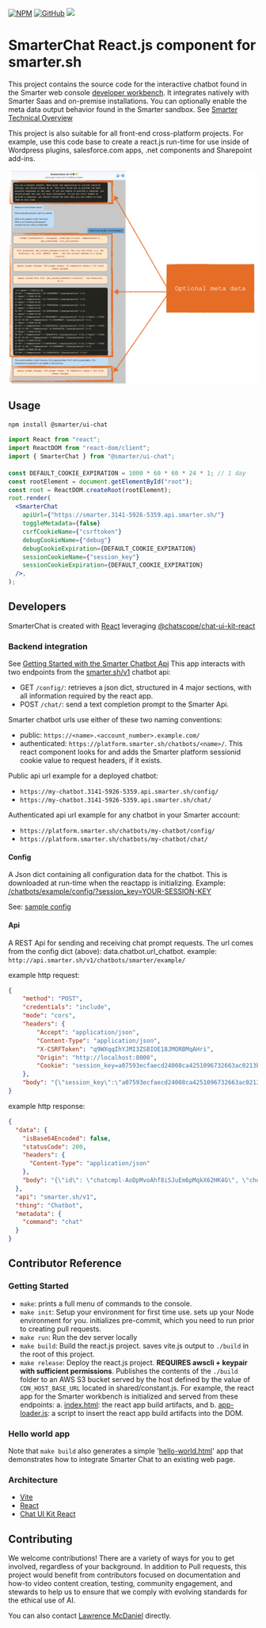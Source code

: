 [![NPM](https://a11ybadges.com/badge?logo=npm)](https://github.com/smarter-sh/smarter-chat/)
[![GitHub](https://a11ybadges.com/badge?logo=github)](https://github.com/smarter-sh/smarter-chat/)
<a href="https://smarter.sh">
<img src="https://img.shields.io/badge/Smarter.sh-orange?style=flat&logo=appveyor&logoColor=white" height="32">
</a>

# SmarterChat React.js component for smarter.sh

This project contains the source code for the interactive chatbot found in the Smarter web console [developer workbench](https://platform.smarter.sh/chatbots/example/). It integrates natively with Smarter Saas and on-premise installations. You can optionally enable the meta data output behavior found in the Smarter sandbox. See [Smarter Technical Overview](./doc/README.md)

This project is also suitable for all front-end cross-platform projects. For example, use this code base to create a react.js run-time for use inside of Wordpress plugins, salesforce.com apps, .net components and Sharepoint add-ins.

![Basic Usage](./doc/img/readme-usage4.png)

## Usage

```console
npm install @smarter/ui-chat
```

```jsx
import React from "react";
import ReactDOM from "react-dom/client";
import { SmarterChat } from "@smarter/ui-chat";

const DEFAULT_COOKIE_EXPIRATION = 1000 * 60 * 60 * 24 * 1; // 1 day
const rootElement = document.getElementById("root");
const root = ReactDOM.createRoot(rootElement);
root.render(
  <SmarterChat
    apiUrl={"https://smarter.3141-5926-5359.api.smarter.sh/"}
    toggleMetadata={false}
    csrfCookieName={"csrftoken"}
    debugCookieName={"debug"}
    debugCookieExpiration={DEFAULT_COOKIE_EXPIRATION}
    sessionCookieName={"session_key"}
    sessionCookieExpiration={DEFAULT_COOKIE_EXPIRATION}
  />,
);
```

## Developers

SmarterChat is created with [React](https://react.dev/) leveraging [@chatscope/chat-ui-kit-react](https://www.npmjs.com/package/@chatscope/chat-ui-kit-react)

### Backend integration

See [Getting Started with the Smarter Chatbot Api](./doc/CHATBOT_API.md)
This app interacts with two endpoints from the [smarter.sh/v1](https://platform.smarter.sh/docs/api/) chatbot api:

- GET `/config/`: retrieves a json dict, structured in 4 major sections, with all information required by the react app.
- POST `/chat/`: send a text completion prompt to the Smarter Api.

Smarter chatbot urls use either of these two naming conventions:

- public: `https://<name>.<account_number>.example.com/`
- authenticated: `https://platform.smarter.sh/chatbots/<name>/`. This react component looks for and adds the Smarter platform sessionid cookie value to request headers, if it exists.

Public api url example for a deployed chatbot:

- `https://my-chatbot.3141-5926-5359.api.smarter.sh/config/`
- `https://my-chatbot.3141-5926-5359.api.smarter.sh/chat/`

Authenticated api url example for any chatbot in your Smarter account:

- `https://platform.smarter.sh/chatbots/my-chatbot/config/`
- `https://platform.smarter.sh/chatbots/my-chatbot/chat/`

#### Config

A Json dict containing all configuration data for the chatbot. This is downloaded at run-time when the reactapp is initializing.
Example: [/chatbots/example/config/?session_key=YOUR-SESSION-KEY](http://localhost:8000/chatbots/example/config/)

See: [sample config](./data/sample-config.json)

#### Api

A REST Api for sending and receiving chat prompt requests. The url comes from the config dict (above): data.chatbot.url_chatbot.
example: `http://api.smarter.sh/v1/chatbots/smarter/example/`

example http request:

```json
{
    "method": "POST",
    "credentials": "include",
    "mode": "cors",
    "headers": {
        "Accept": "application/json",
        "Content-Type": "application/json",
        "X-CSRFToken": "q9WXqqIhYJMI3ZSBIOE18JMORBMqAHri",
        "Origin": "http://localhost:8000",
        "Cookie": "session_key=a07593ecfaecd24008ca4251096732663ac0213b8cc6bdcce4f4c043276ab0b5; debug=true;"
    },
    "body": "{\"session_key\":\"a07593ecfaecd24008ca4251096732663ac0213b8cc6bdcce4f4c043276ab0b5\",\"messages\":[{\"role\":\"system\",\"content\":\"You are a helpful chatbot."},{\"role\":\"assistant\",\"content\":\"Welcome to the Smarter demo!\"}]}"
}
```

example http response:

```json
{
  "data": {
    "isBase64Encoded": false,
    "statusCode": 200,
    "headers": {
      "Content-Type": "application/json"
    },
    "body": "{\"id\": \"chatcmpl-AoDpMvoAhf8iSJuEm6pMqkX62HK4G\", \"choices\": [{\"finish_reason\": \"stop\", \"index\": 0, \"logprobs\": null, \"message\": {\"content\": \"Hello! While I'm not your mom, I'm here to help you with any questions or tasks you have. What can I assist you with today?\", \"refusal\": null, \"role\": \"assistant\", \"audio\": null, \"function_call\": null, \"tool_calls\": null}}], \"created\": 1736532916, \"model\": \"gpt-4-turbo-2024-04-09\", \"object\": \"chat.completion\", \"service_tier\": \"default\", \"system_fingerprint\": \"fp_f17929ee92\", \"usage\": {\"completion_tokens\": 33, \"prompt_tokens\": 1122, \"total_tokens\": 1155, \"completion_tokens_details\": {\"accepted_prediction_tokens\": 0, \"audio_tokens\": 0, \"reasoning_tokens\": 0, \"rejected_prediction_tokens\": 0}, \"prompt_tokens_details\": {\"audio_tokens\": 0, \"cached_tokens\": 0}}, \"metadata\": {\"tool_calls\": null, \"model\": \"gpt-4-turbo\", \"temperature\": 0.5, \"max_tokens\": 256, \"input_text\": \"hi mom\"}}"
  },
  "api": "smarter.sh/v1",
  "thing": "Chatbot",
  "metadata": {
    "command": "chat"
  }
}
```

## Contributor Reference

### Getting Started

- `make`: prints a full menu of commands to the console.
- `make init`: Setup your environment for first time use. sets up your Node environment for you. initializes pre-commit, which you need to run prior to creating pull requests.
- `make run`: Run the dev server locally
- `make build`: Build the react.js project. saves vite.js output to `./build` in the root of this project.
- `make release`: Deploy the react.js project. **REQUIRES awscli + keypair with sufficient permissions**. Publishes the contents of the `./build` folder to an AWS S3 bucket served by the host defined by the value of `CDN_HOST_BASE_URL` located in shared/constant.js. For example, the react app for the Smarter workbench is initialized and served from these endpoints: a. [index.html](https://cdn.platform.smarter.sh/ui-chat/index.html): the react app build artifacts, and b. [app-loader.js](https://cdn.platform.smarter.sh/ui-chat/app-loader.js): a script to insert the react app build artifacts into the DOM.

### Hello world app

Note that `make build` also generates a simple '[hello-world.html](https://cdn.platform.smarter.sh/ui-chat/hello-world.html)' app that demonstrates how to integrate Smarter Chat to an existing web page.

### Architecture

- [Vite](https://vitejs.dev/)
- [React](https://react.dev/)
- [Chat UI Kit React](https://www.npmjs.com/package/@chatscope/chat-ui-kit-react)

## Contributing

We welcome contributions! There are a variety of ways for you to get involved, regardless of your background. In addition to Pull requests, this project would benefit from contributors focused on documentation and how-to video content creation, testing, community engagement, and stewards to help us to ensure that we comply with evolving standards for the ethical use of AI.

You can also contact [Lawrence McDaniel](https://lawrencemcdaniel.com/contact) directly.
